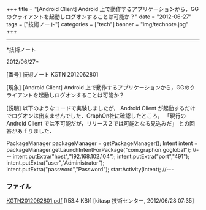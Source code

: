 ﻿+++
title = "[Android Client] Android 上で動作するアプリケーションから，GGのクライアントを起動しログオンすることは可能か？"
date = "2012-06-27"
tags = ["技術ノート"]
categories = ["tech"]
banner = "img/technote.jpg"
+++

-----------------------------------------------------------------------------------------------------------------------------

*技術ノート

2012/06/27*


[番号]
技術ノート KGTN 2012062801

[現象]
[Android Client] Android
上で動作するアプリケーションから，GGのクライアントを起動しログオンすることは可能か？

[説明]
以下のようなコードで実験しましたが， Android Client
が起動するだけでログオンは出来ませんでした．GraphOn社に確認したところ，
「現行のAndroid Client
では不可能だが，リリース２では可能となる見込みだ」
との回答があｆりました．

PackageManager packageManager = getPackageManager();
Intent intent =
packageManager.getLaunchIntentForPackage("com.graphon.goglobal");
//---
intent.putExtra("host","192.168.102.104");
intent.putExtra("port","491");
intent.putExtra("user","Administrator");
intent.putExtra("password","Password");
startActivity(intent);
//---


### ファイル

 
 


[KGTN2012062801.pdf](http://techreport.kitasp.net/attachments/download/929/KGTN2012062801.pdf)
 [(53.4 KB)] [kitasp 技術センター, 2012/06/28
07:35]


 


 

